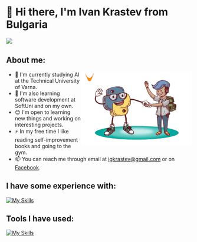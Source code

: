 # 👋 Hi there, I'm Ivan Krastev from Bulgaria
![](https://komarev.com/ghpvc/?username=IvanKrstv&color=green)

## About me:
<img align="right" width="300" height="200" src="https://github.com/IvanKrstv/IvanKrstv/blob/main/python_and_man-removebg-preview.png"> 

- 🏫 I'm currently studying AI at the Technical University of Varna.
- 🌱 I'm also learning software development at SoftUni and on my own.
- 😊 I'm open to learning new things and working on interesting projects.
- ⚡ In my free time I like reading self-improvement books and going to the gym.
- 📫 You can reach me through email at igkrastev@gmail.com or on [Facebook](https://www.facebook.com/profile.php?id=100003737122595).

## I have some experience with:
[![My Skills](https://skillicons.dev/icons?i=py,cpp,c,html,css)]()

## Tools I have used:
[![My Skills](https://skillicons.dev/icons?i=pycharm,visualstudio,vscode,github)](https://skillicons.dev)
